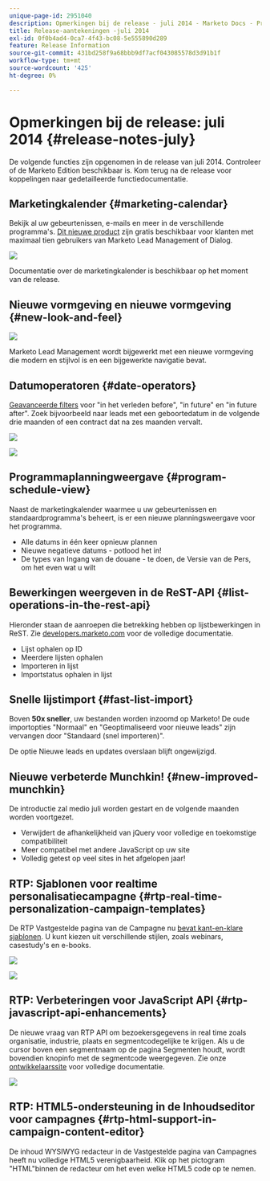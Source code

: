 ```yaml
---
unique-page-id: 2951040
description: Opmerkingen bij de release - juli 2014 - Marketo Docs - Productdocumentatie
title: Release-aantekeningen -juli 2014
exl-id: 0f0b4ad4-0ca7-4f43-bc08-5e555890d289
feature: Release Information
source-git-commit: 431bd258f9a68bbb9df7acf043085578d3d91b1f
workflow-type: tm+mt
source-wordcount: '425'
ht-degree: 0%

---
```


# Opmerkingen bij de release: juli 2014 {#release-notes-july}

De volgende functies zijn opgenomen in de release van juli 2014. Controleer of de Marketo Edition beschikbaar is. Kom terug na de release voor koppelingen naar gedetailleerde functiedocumentatie.

## Marketingkalender {#marketing-calendar}

Bekijk al uw gebeurtenissen, e-mails en meer in de verschillende programma&#39;s. [Dit nieuwe product](/help/marketo/product-docs/core-marketo-concepts/marketing-calendar/understanding-the-calendar/navigating-the-marketing-calendar.md) zijn gratis beschikbaar voor klanten met maximaal tien gebruikers van Marketo Lead Management of Dialog.

![](assets/image2014-9-22-14-3a22-3a27.png)

Documentatie over de marketingkalender is beschikbaar op het moment van de release.

## Nieuwe vormgeving en nieuwe vormgeving {#new-look-and-feel}

![](assets/image2014-9-22-14-3a22-3a47.png)

Marketo Lead Management wordt bijgewerkt met een nieuwe vormgeving die modern en stijlvol is en een bijgewerkte navigatie bevat.

## Datumoperatoren {#date-operators}

[Geavanceerde filters](/help/marketo/product-docs/core-marketo-concepts/smart-lists-and-static-lists/creating-a-smart-list/smart-list-filter-operators-glossary.md) voor &quot;in het verleden before&quot;, &quot;in future&quot; en &quot;in future after&quot;. Zoek bijvoorbeeld naar leads met een geboortedatum in de volgende drie maanden of een contract dat na zes maanden vervalt.

![](assets/image2014-9-22-14-3a23-3a56.png)

![](assets/image2014-9-22-14-3a24-3a39.png)

## Programmaplanningweergave {#program-schedule-view}

Naast de marketingkalender waarmee u uw gebeurtenissen en standaardprogramma&#39;s beheert, is er een nieuwe planningsweergave voor het programma.

* Alle datums in één keer opnieuw plannen
* Nieuwe negatieve datums - potlood het in!
* De types van Ingang van de douane - te doen, de Versie van de Pers, om het even wat u wilt

## Bewerkingen weergeven in de ReST-API {#list-operations-in-the-rest-api}

Hieronder staan de aanroepen die betrekking hebben op lijstbewerkingen in ReST. Zie [developers.marketo.com](https://developers.marketo.com/documentation/rest/) voor de volledige documentatie.

* Lijst ophalen op ID
* Meerdere lijsten ophalen
* Importeren in lijst
* Importstatus ophalen in lijst

## Snelle lijstimport {#fast-list-import}

Boven **50x sneller**, uw bestanden worden inzoomd op Marketo! De oude importopties &quot;Normaal&quot; en &quot;Geoptimaliseerd voor nieuwe leads&quot; zijn vervangen door &quot;Standaard (snel importeren)&quot;.

De optie Nieuwe leads en updates overslaan blijft ongewijzigd.

## Nieuwe verbeterde Munchkin! {#new-improved-munchkin}

De introductie zal medio juli worden gestart en de volgende maanden worden voortgezet.

* Verwijdert de afhankelijkheid van jQuery voor volledige en toekomstige compatibiliteit
* Meer compatibel met andere JavaScript op uw site
* Volledig getest op veel sites in het afgelopen jaar!

## RTP: Sjablonen voor realtime personalisatiecampagne {#rtp-real-time-personalization-campaign-templates}

De RTP Vastgestelde pagina van de Campagne nu [bevat kant-en-klare sjablonen](/help/marketo/product-docs/web-personalization/using-templates/using-templates-to-create-web-campaigns.md). U kunt kiezen uit verschillende stijlen, zoals webinars, casestudy&#39;s en e-books.

![](assets/image2014-9-22-14-3a25-3a13.png)

![](assets/image2014-9-22-14-3a25-3a47.png)

## RTP: Verbeteringen voor JavaScript API {#rtp-javascript-api-enhancements}

De nieuwe vraag van RTP API om bezoekersgegevens in real time zoals organisatie, industrie, plaats en segmentcodegelijke te krijgen. Als u de cursor boven een segmentnaam op de pagina Segmenten houdt, wordt bovendien knopinfo met de segmentcode weergegeven. Zie onze [ontwikkelaarssite](https://developers.marketo.com/documentation/websites/rtp-js-api/) voor volledige documentatie.

![](assets/image2014-9-22-14-3a26-3a11.png)

## RTP: HTML5-ondersteuning in de Inhoudseditor voor campagnes {#rtp-html-support-in-campaign-content-editor}

De inhoud WYSIWYG redacteur in de Vastgestelde pagina van Campagnes heeft nu volledige HTML5 verenigbaarheid. Klik op het pictogram &quot;HTML&quot;binnen de redacteur om het even welke HTML5 code op te nemen.
